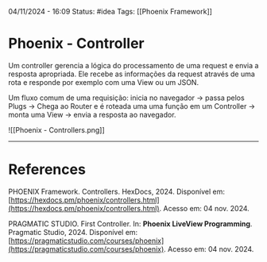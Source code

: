 04/11/2024 - 16:09
Status: #idea
Tags: [[Phoenix Framework]]

# Phoenix - Controller

Um controller gerencia a lógica do processamento de uma request e envia a resposta apropriada. Ele recebe as informações da request através de uma rota e responde por exemplo com uma View ou um JSON.

Um fluxo comum de uma requisição: inicia no navegador -> passa pelos Plugs -> Chega ao Router e é roteada uma uma função em um Controller -> monta uma View -> envia a resposta ao navegador.

![[Phoenix - Controllers.png]]

---

# References

PHOENIX Framework. Controllers. HexDocs, 2024. Disponível em: [https://hexdocs.pm/phoenix/controllers.html](https://hexdocs.pm/phoenix/controllers.html). Acesso em: 04 nov. 2024.

PRAGMATIC STUDIO. First Controller. In: **Phoenix LiveView Programming**. Pragmatic Studio, 2024. Disponível em: [https://pragmaticstudio.com/courses/phoenix](https://pragmaticstudio.com/courses/phoenix). Acesso em: 04 nov. 2024.